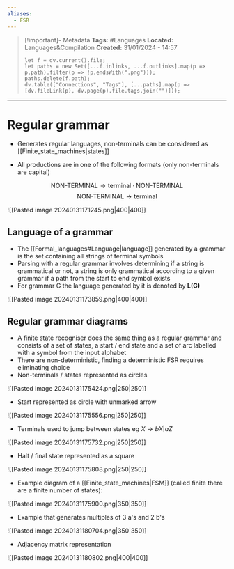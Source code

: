 ```yaml
---
aliases:
  - FSR
---
```

> [!important]- Metadata
> **Tags:** #Languages 
> **Located:** Languages&Compilation
> **Created:** 31/01/2024 - 14:57
> ```dataviewjs
> let f = dv.current().file;
> let paths = new Set([...f.inlinks, ...f.outlinks].map(p => p.path).filter(p => !p.endsWith(".png")));
> paths.delete(f.path);
> dv.table(["Connections", "Tags"], [...paths].map(p => [dv.fileLink(p), dv.page(p).file.tags.join("")]));
> ```

___
# Regular grammar
- Generates regular languages, non-terminals can be considered as [[Finite_state_machines|states]]

- All productions are in one of the following formats (only non-terminals are capital)

$$\text{NON-TERMINAL}\to \text{terminal}\cdot \text{NON-TERMINAL}$$
$$\text{NON-TERMINAL}\to \text{terminal}$$

![[Pasted image 20240131171245.png|400|400]]

## Language of a grammar
- The [[Formal_languages#Language|language]] generated by a grammar is the set containing all strings of terminal symbols
- Parsing with a regular grammar involves determining if a string is grammatical or not, a string is only grammatical according to a given grammar if a path from the start to end symbol exists
- For grammar G the language generated by it is denoted by **L(G)**

![[Pasted image 20240131173859.png|400|400]]


## Regular grammar diagrams
- A finite state recogniser does the same thing as a regular grammar and consists of a set of states, a start / end state and a set of arc labelled with a symbol from the input alphabet
- There are non-deterministic, finding a deterministic FSR requires eliminating choice 
-  Non-terminals / states represented as circles 

![[Pasted image 20240131175424.png|250|250]]
- Start represented as circle with unmarked arrow 

![[Pasted image 20240131175556.png|250|250]]
- Terminals used to jump between states eg $X\to bX|aZ$

![[Pasted image 20240131175732.png|250|250]]
- Halt / final state represented as a square 

![[Pasted image 20240131175808.png|250|250]]
- Example diagram of a [[Finite_state_machines|FSM]] (called finite there are a finite number of states): 

![[Pasted image 20240131175900.png|350|350]]

- Example that generates multiples of 3 a's and 2 b's

![[Pasted image 20240131180704.png|350|350]]

- Adjacency matrix representation

![[Pasted image 20240131180802.png|400|400]]